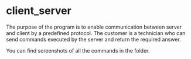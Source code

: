 # client_server
The purpose of the program is to enable communication between server and client by a predefined protocol. The customer is a technician who can send commands executed by the server and return the required answer.

You can find screenshots of all the commands in the folder.
